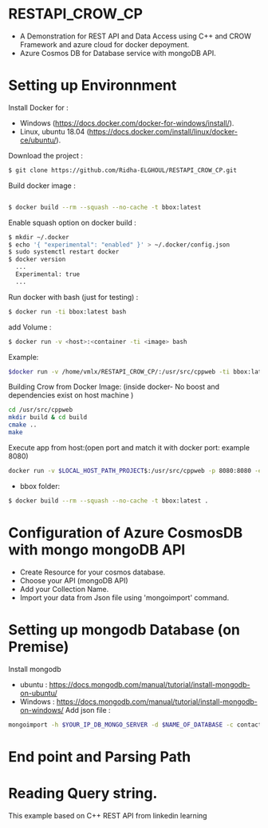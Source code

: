 # RESTAPI_CROW_CP
- A Demonstration for REST API and Data Access using C++ and CROW Framework and azure cloud for docker depoyment.
- Azure Cosmos DB for Database service with mongoDB API.


# Setting up Environnment  
Install Docker for :
- Windows (https://docs.docker.com/docker-for-windows/install/).
- Linux, ubuntu 18.04 (https://docs.docker.com/install/linux/docker-ce/ubuntu/).

Download the project : 
```sh
$ git clone https://github.com/Ridha-ELGHOUL/RESTAPI_CROW_CP.git 
```
Build docker image : 
```sh

$ docker build --rm --squash --no-cache -t bbox:latest
``` 

Enable squash option on docker build : 
``` sh
$ mkdir ~/.docker
$ echo '{ "experimental": "enabled" }' > ~/.docker/config.json
$ sudo systemctl restart docker
$ docker version
  ...
  Experimental: true
  ...
``` 
Run docker with bash (just for testing) : 
``` sh
$ docker run -ti bbox:latest bash 
``` 
add Volume :
```sh
$ docker run -v <host>:<container -ti <image> bash
```
Example:
```sh
$docker run -v /home/vmlx/RESTAPI_CROW_CP/:/usr/src/cppweb -ti bbox:latest bash
```
Building Crow from Docker Image: (inside docker- No boost and dependencies exist on host machine )
```sh
cd /usr/src/cppweb
mkdir build & cd build
cmake ..
make 

```
Execute app from host:(open port and match it with docker port: example 8080)

```sh
docker run -v $LOCAL_HOST_PATH_PROJECT$:/usr/src/cppweb -p 8080:8080 -e PORT=8080  cppbox:latest  /usr/src/cppweb/demo_crow/build/demo_crow

```
- bbox folder:
```sh
$ docker build --rm --squash --no-cache -t bbox:latest . 

``` 
# Configuration of Azure CosmosDB with mongo mongoDB API
- Create Resource for your cosmos database.
- Choose your API (mongoDB API)
- Add your Collection Name.
- Import your data from Json file using 'mongoimport' command.
# Setting up mongodb Database (on Premise)
Install mongodb 
- ubuntu : https://docs.mongodb.com/manual/tutorial/install-mongodb-on-ubuntu/
- Windows : https://docs.mongodb.com/manual/tutorial/install-mongodb-on-windows/
Add json file : 
```sh
mongoimport -h $YOUR_IP_DB_MONGO_SERVER -d $NAME_OF_DATABASE -c contacts -u sa --file contacts.json --type json --jsonArray
```
# End point and Parsing Path
# Reading Query string.
This example  based on C++ REST API from linkedin learning   
